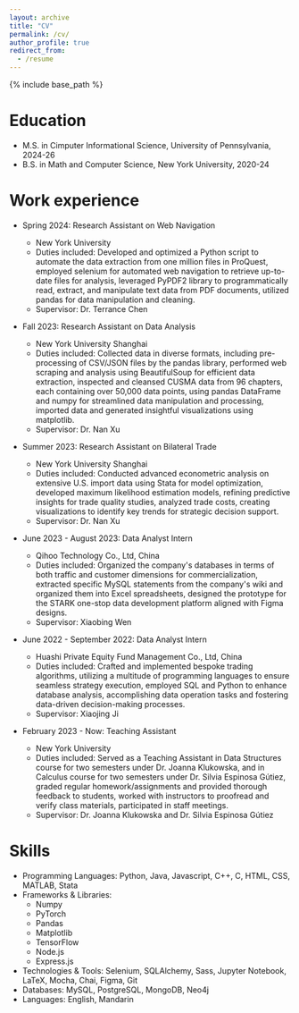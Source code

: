 ```yaml
---
layout: archive
title: "CV"
permalink: /cv/
author_profile: true
redirect_from:
  - /resume
---
```


{% include base_path %}

Education
======
* M.S. in Cimputer Informational Science, University of Pennsylvania, 2024-26
* B.S. in Math and Computer Science, New York University, 2020-24

Work experience
======
* Spring 2024: Research Assistant on Web Navigation
  * New York University
  * Duties included: Developed and optimized a Python script to automate the data extraction from one million files in ProQuest, employed selenium for automated web navigation to retrieve up-to-date files for analysis, leveraged PyPDF2 library to programmatically read, extract, and manipulate text data from PDF documents, utilized pandas for data manipulation and cleaning.
  * Supervisor: Dr. Terrance Chen

* Fall 2023: Research Assistant on Data Analysis
  * New York University Shanghai
  * Duties included: Collected data in diverse formats, including pre-processing of CSV/JSON files by the pandas library, performed web scraping and analysis using BeautifulSoup for efficient data extraction, inspected and cleansed CUSMA data from 96 chapters, each containing over 50,000 data points, using pandas DataFrame and numpy for streamlined data manipulation and processing, imported data and generated insightful visualizations using matplotlib.
  * Supervisor: Dr. Nan Xu

* Summer 2023: Research Assistant on Bilateral Trade
  * New York University Shanghai
  * Duties included: Conducted advanced econometric analysis on extensive U.S. import data using Stata for model optimization, developed maximum likelihood estimation models, refining predictive insights for trade quality studies, analyzed trade costs, creating visualizations to identify key trends for strategic decision support.
  * Supervisor: Dr. Nan Xu

* June 2023 - August 2023: Data Analyst Intern
  * Qihoo Technology Co., Ltd, China
  * Duties included: Organized the company's databases in terms of both traffic and customer dimensions for commercialization, extracted specific MySQL statements from the company's wiki and organized them into Excel spreadsheets, designed the prototype for the STARK one-stop data development platform aligned with Figma designs.
  * Supervisor: Xiaobing Wen

* June 2022 - September 2022: Data Analyst Intern
  * Huashi Private Equity Fund Management Co., Ltd, China
  * Duties included: Crafted and implemented bespoke trading algorithms, utilizing a multitude of programming languages to ensure seamless strategy execution, employed SQL and Python to enhance database analysis, accomplishing data operation tasks and fostering data-driven decision-making processes.
  * Supervisor: Xiaojing Ji

* February 2023 - Now: Teaching Assistant
  * New York University
  * Duties included: Served as a Teaching Assistant in Data Structures course for two semesters under Dr. Joanna Klukowska, and in Calculus course for two semesters under Dr. Silvia Espinosa Gútiez, graded regular homework/assignments and provided thorough feedback to students, worked with instructors to proofread and verify class materials, participated in staff meetings.
  * Supervisor: Dr. Joanna Klukowska and Dr. Silvia Espinosa Gútiez
  
Skills
======
* Programming Languages: Python, Java, Javascript, C++, C, HTML, CSS, MATLAB, Stata
* Frameworks & Libraries: 
  * Numpy
  * PyTorch
  * Pandas
  * Matplotlib
  * TensorFlow
  * Node.js
  * Express.js
* Technologies & Tools: Selenium, SQLAlchemy, Sass, Jupyter Notebook, LaTeX, Mocha, Chai, Figma, Git
* Databases: MySQL, PostgreSQL, MongoDB, Neo4j
* Languages: English, Mandarin
<!-- 
Publications
======
  <ul>{% for post in site.publications reversed %}
    {% include archive-single-cv.html %}
  {% endfor %}</ul>
  
Talks
======
  <ul>{% for post in site.talks reversed %}
    {% include archive-single-talk-cv.html  %}
  {% endfor %}</ul>
  
Teaching
======
  <ul>{% for post in site.teaching reversed %}
    {% include archive-single-cv.html %}
  {% endfor %}</ul>
  
Service and leadership
======
* Currently signed in to 43 different slack teams -->
